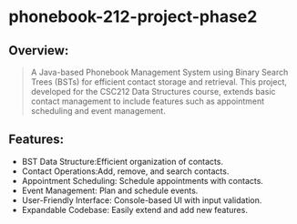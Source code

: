 # phonebook-212-project-phase2
## Overview:
> A Java-based Phonebook Management System using Binary Search Trees (BSTs) for efficient contact storage and retrieval. This project, developed for the CSC212 Data Structures course, extends basic contact management to include features such as appointment scheduling and event management.

## Features: 
- BST Data Structure:Efficient organization of contacts.
- Contact Operations:Add, remove, and search contacts.
- Appointment Scheduling: Schedule appointments with contacts.
- Event Management: Plan and schedule events.
- User-Friendly Interface: Console-based UI with input validation.
- Expandable Codebase: Easily extend and add new features.